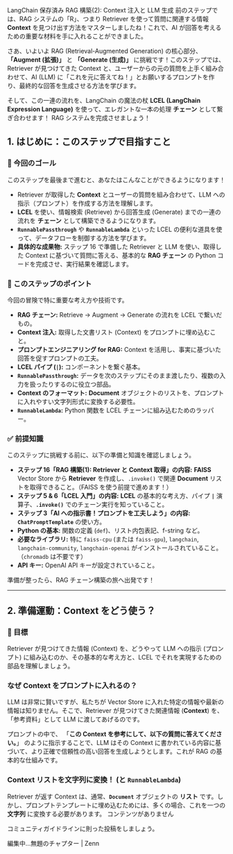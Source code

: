LangChain
保存済み
RAG 構築(2): Context 注入と LLM 生成
前のステップでは、RAG システムの「R」、つまり Retriever を使って質問に関連する情報 **Context** を見つけ出す方法をマスターしましたね！これで、AI が回答を考えるための重要な材料を手に入れることができました。

さあ、いよいよ RAG (Retrieval-Augmented Generation) の核心部分、**「Augment (拡張)」** と **「Generate (生成)」** に挑戦です！このステップでは、Retriever が見つけてきた Context と、ユーザーからの元の質問を上手く組み合わせて、AI (LLM) に「これを元に答えてね！」とお願いするプロンプトを作り、最終的な回答を生成させる方法を学びます。

そして、この一連の流れを、LangChain の魔法の杖 **LCEL (LangChain Expression Language)** を使って、エレガントな一本の処理 **チェーン** として繋ぎ合わせます！ RAG システムを完成させましょう！

## 1. はじめに：このステップで目指すこと

### 🎯 今回のゴール

このステップを最後まで進むと、あなたはこんなことができるようになります！

- Retriever が取得した **Context** とユーザーの質問を組み合わせて、LLM への指示（プロンプト）を作成する方法を理解します。
- **LCEL** を使い、情報検索 (Retrieve) から回答生成 (Generate) までの一連の流れを **チェーン** として構築できるようになります。
- **`RunnablePassthrough`** や **`RunnableLambda`** といった LCEL の便利な道具を使って、データフローを制御する方法を学びます。
- **具体的な成果物:** ステップ 16 で準備した Retriever と LLM を使い、取得した Context に基づいて質問に答える、基本的な **RAG チェーン** の Python コードを完成させ、実行結果を確認します。

### 🔑 このステップのポイント

今回の冒険で特に重要な考え方や技術です。

- **RAG チェーン:** Retrieve → Augment → Generate の流れを LCEL で繋いだもの。
- **Context 注入:** 取得した文書リスト (Context) をプロンプトに埋め込むこと。
- **プロンプトエンジニアリング for RAG:** Context を活用し、事実に基づいた回答を促すプロンプトの工夫。
- **LCEL パイプ (`|`):** コンポーネントを繋ぐ基本。
- **`RunnablePassthrough`:** データを次のステップにそのまま渡したり、複数の入力を扱ったりするのに役立つ部品。
- **Context のフォーマット:** **Document** オブジェクトのリストを、プロンプトに入れやすい文字列形式に変換する必要性。
- **`RunnableLambda`:** Python 関数を LCEL チェーンに組み込むためのラッパー。

### ✅ 前提知識

このステップに挑戦する前に、以下の準備と知識を確認しましょう。

- **ステップ 16「RAG 構築(1): Retriever と Context 取得」の内容:** **FAISS** Vector Store から **Retriever** を作成し、`.invoke()` で関連 **Document** リストを取得できること。（FAISS を使う前提で進めます！）
- **ステップ 5 & 6「LCEL 入門」の内容:** **LCEL** の基本的な考え方、パイプ **`|`** 演算子、**`.invoke()`** でのチェーン実行を知っていること。
- **ステップ 3「AI への指示書！プロンプトを工夫しよう」の内容:** **`ChatPromptTemplate`** の使い方。
- **Python の基本:** 関数の定義 (`def`)、リスト内包表記、f-string など。
- **必要なライブラリ:** 特に `faiss-cpu` (または `faiss-gpu`), `langchain`, `langchain-community`, `langchain-openai` がインストールされていること。（`chromadb` は不要です）
- **API キー:** OpenAI API キーが設定されていること。

準備が整ったら、RAG チェーン構築の旅へ出発です！

---

## 2. 準備運動：Context をどう使う？

### 🎯 目標

Retriever が見つけてきた情報 (Context) を、どうやって LLM への指示 (プロンプト) に組み込むのか、その基本的な考え方と、LCEL でそれを実現するための部品を理解しましょう。

### なぜ Context をプロンプトに入れるの？

LLM は非常に賢いですが、私たちが Vector Store に入れた特定の情報や最新の情報は知りません。そこで、Retriever が見つけてきた関連情報 (**Context**) を、「参考資料」として LLM に渡してあげるのです。

プロンプトの中で、
「**この Context を参考にして、以下の質問に答えてください。**」
のように指示することで、LLM はその Context に書かれている内容に基づいて、より正確で信頼性の高い回答を生成しようとします。これが RAG の基本的な仕組みです。

### Context リストを文字列に変換！ (と `RunnableLambda`)

Retriever が返す Context は、通常、**`Document`** オブジェクトの **リスト** です。しかし、プロンプトテンプレートに埋め込むためには、多くの場合、これを一つの **文字列** に変換する必要があります。
コンテンツがありません

コミュニティガイドラインに則った投稿をしましょう。

編集中…無題のチャプター | Zenn
